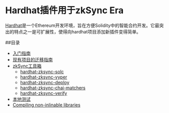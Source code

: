 # Hardhat插件用于zkSync Era

[Hardhat](https://hardhat.org)是一个Ethereum开发环境，旨在方便Solidity中的智能合约开发。它最突出的特点之一是可扩展性，使得向hardhat项目添加新插件变得简单。

##目录

- [入门指南](./getting-started.md)
- [现有项目的迁移指南](./migrating-to-zksync.md)
- [zkSync工具箱](./plugins.md)
    - [hardhat-zksync-solc](./hardhat-zksync-solc.md)
    - [hardhat-zksync-vyper](./hardhat-zksync-vyper.md)
    - [hardhat-zksync-deploy](./hardhat-zksync-deploy.md)
    - [hardhat-zksync-chai-matchers](./hardhat-zksync-chai-matchers.md)
    - [hardhat-zksync-verify](./hardhat-zksync-verify.md)
- [本地测试](./testing.md)
- [Compiling non-inlinable libraries](./compiling-libraries.md)

